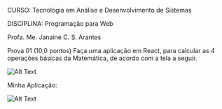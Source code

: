 CURSO: Tecnologia em Análise e Desenvolvimento de Sistemas 

DISCIPLINA: Programação para Web 

Profa. Me. Janaine C. S. Arantes 

Prova 01 (10,0 pontos) Faça uma aplicação em React, para calcular as 4 operações básicas da Matemática,  de acordo com a tela a seguir.

![Alt Text](https://ibb.co/NKzVKN9)

Minha Aplicação:

![Alt Text](https://ibb.co/W6wnzyM)
